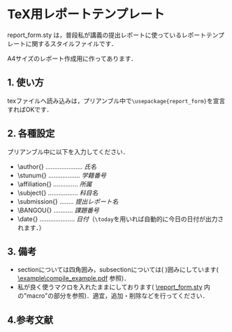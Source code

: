 # TeX用レポートテンプレート

report_form.sty は，普段私が講義の提出レポートに使っているレポートテンプレートに関するスタイルファイルです．

A4サイズのレポート作成用に作ってあります．

## 1. 使い方

texファイルへ読み込みは，プリアンブル中で`\usepackage{report_form}`を宣言すればOKです．


## 2. 各種設定

プリアンブル中に以下を入力してください．

- \author{} ..................... *氏名*
- \stunum{} .................. *学籍番号*
- \affiliation{} .............. *所属*
- \subject{} ................. *科目名*
- \submission{} ........ *提出レポート名*
- \BANGOU{} ........... *課題番号*
- \date{} .................... *日付*（`\today`を用いれば自動的に今日の日付が出力されます．）


## 3. 備考
- sectionについては四角囲み，subsectionについては( )囲みにしています( [\example\compile_example.pdf](https://github.com/Loschmidt-constant/TeX_report-template/tree/main/example/compile_example.pdf) 参照)．
- 私が良く使うマクロを入れたままにしております( [\report_form.sty](https://github.com/Loschmidt-constant/TeX_report-template/blob/main/report_form.sty) 内の"macro"の部分を参照)．適宜，追加・削除などを行ってください．

## 4.参考文献




